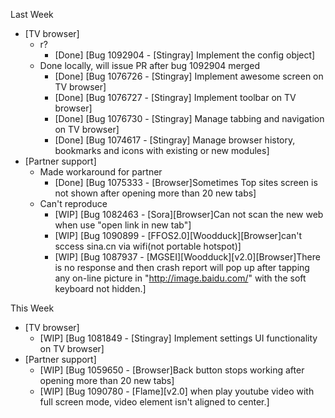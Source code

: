 Last Week

* [TV browser]
  - r?
    - [Done] [Bug 1092904 - [Stingray] Implement the config object]
  - Done locally, will issue PR after bug 1092904 merged
    - [Done] [Bug 1076726 - [Stingray] Implement awesome screen on TV browser]
    - [Done] [Bug 1076727 - [Stingray] Implement toolbar on TV browser]
    - [Done] [Bug 1076730 - [Stingray] Manage tabbing and navigation on TV browser]
    - [Done] [Bug 1074617 - [Stingray] Manage browser history, bookmarks and icons with existing or new modules]
* [Partner support]
  - Made workaround for partner
    - [Done] [Bug 1075333 - [Browser]Sometimes Top sites screen is not shown after opening more than 20 new tabs]
  - Can't reproduce
    - [WIP] [Bug 1082463 - [Sora][Browser]Can not scan the new web when use "open link in new tab"]
    - [WIP] [Bug 1090899 - [FFOS2.0][Woodduck][Browser]can't sccess sina.cn via wifi(not portable hotspot)]
    - [WIP] [Bug 1087937 - [MGSEI][Woodduck][v2.0][Browser]There is no response and then crash report will pop up after tapping any on-line picture in "http://image.baidu.com/" with the soft keyboard not hidden.]

This Week

* [TV browser]
  - [WIP] [Bug 1081849 - [Stingray] Implement settings UI functionality on TV browser]
* [Partner support]
  - [WIP] [Bug 1059650 - [Browser]Back button stops working after opening more than 20 new tabs]
  - [WIP] [Bug 1090780 - [Flame][v2.0] when play youtube video with full screen mode, video element isn't aligned to center.]
